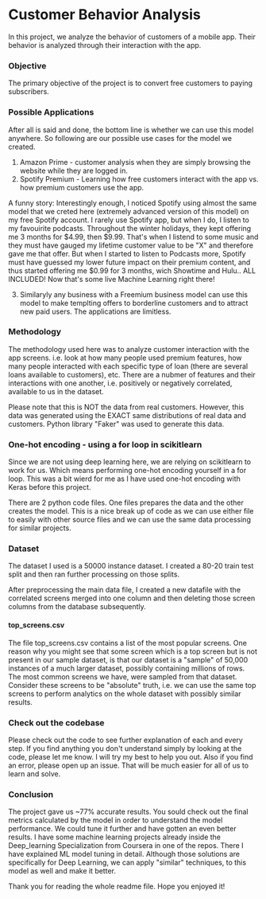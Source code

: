 # Customer Behavior Analysis

In this project, we analyze the behavior of customers of a mobile app. Their behavior is analyzed through their interaction with the app.

### Objective
The primary objective of the project is to convert free customers to paying subscribers.

### Possible Applications 
After all is said and done, the bottom line is whether we can use this model anywhere. So following are our possible use cases for the model we created.

1. Amazon Prime - customer analysis when they are simply browsing the website while they are logged in.
2. Spotify Premium - Learning how free customers interact with the app vs. how premium customers use the app. 

A funny story: Interestingly enough, I noticed Spotify using almost the same model that we creted here (extremely advanced version of this model) on my free Spotify account. I rarely use Spotify app, but when I do, I listen to my favouirite podcasts. Throughout the winter holidays, they kept offering me 3 months for $4.99, then $9.99. That's when I listend to some music and they must have gauged my lifetime customer value to be "X" and therefore gave me that offer. But when I started to listen to Podcasts more, Spotify must have guessed my lower future impact on their premium content, and thus started offering me $0.99 for 3 months, wich Showtime and Hulu.. ALL INCLUDED! Now that's some live Machine Learning right there!

3. Similaryly any business with a Freemium business model can use this model to make templting offers to borderline customers and to attract new paid users. The applications are limitless.

### Methodology
The methodology used here was to analyze customer interaction with the app screens. i.e. look at how many people used premium features, how many people interacted with each specific type of loan (there are several loans available to customers), etc. There are a nubmer of features and their interactions with one another, i.e. positively or negatively correlated, available to us in the dataset.

Please note that this is NOT the data from real customers. However, this data was generated using the EXACT same distributions of real data and customers. Python library "Faker" was used to generate this data.

### One-hot encoding - using a for loop in scikitlearn
Since we are not using deep learning here, we are relying on scikitlearn to work for us. Which means performing one-hot encoding yourself in a for loop. This was a bit wierd for me as I have used one-hot encoding with Keras before this project. 

There are 2 python code files. One files prepares the data and the other creates the model. This is a nice break up of code as we can use either file to easily with other source files and we can use the same data processing for similar projects.

### Dataset
The dataset I used is a 50000 instance dataset. I created a 80-20 train test split and then ran further processing on those splits.

After preprocessing the main data file, I created a new datafile with the correlated screens merged into one column and then deleting those screen columns from the database subsequently.

#### top_screens.csv
The file top_screens.csv contains a list of the most popular screens. One reason why you might see that some screen which is a top screen but is not present in our sample dataset, is that our dataset is a "sample" of 50,000 instances of a much larger dataset, possibly containing millions of rows. The most common screens we have, were sampled from that dataset. Consider these screens to be "absolute" truth, i.e. we can use the same top screens to perform analytics on the whole dataset with possibly similar results.

### Check out the codebase

Please check out the code to see further explanation of each and every step. If you find anything you don't understand simply by looking at the code, please let me know. I will try my best to help you out. Also if you find an error, please open up an issue. That will be much easier for all of us to learn and solve.

### Conclusion
The project gave us ~77% accurate results. You sould check out the final metrics calculated by the model in order to understand the model performance. We could tune it further and have gotten an even better results. I have some machine learning projects already inside the Deep_learning Specialization from Coursera in one of the repos. There I have explained ML model tuning in detail. Although those solutions are specifically for Deep Learning, we can apply "similar" techniques, to this model as well and make it better.

Thank you for reading the whole readme file. Hope you enjoyed it!




